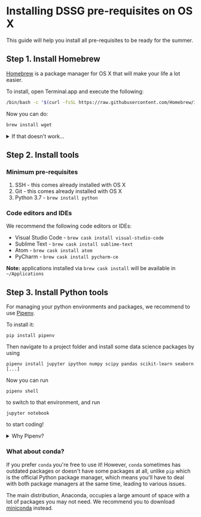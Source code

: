 # Installing DSSG pre-requisites on OS X

This guide will help you install all pre-requisites to be ready for the summer.

## Step 1. Install Homebrew

[Homebrew](http://brew.sh/) is a package manager for OS X that will make your life a lot easier.

To install, open Terminal.app and execute the following:

```bash
/bin/bash -c "$(curl -fsSL https://raw.githubusercontent.com/Homebrew/install/master/install.sh)"
```

Now you can do:

```bash
brew install wget
```

<details>
<summary>If that doesn't work...</summary>

If that doesn't work, check that you have `/usr/local/bin` and `/usr/local/sbin` in your `PATH`
by typing:

```bash
echo $PATH
```

The results should look something like:

```bash
/usr/local/bin:/usr/bin:/bin:/usr/sbin:/sbin
```

If `/usr/local/bin` is not in there, you can add it to your `~/.profile` by typing

```bash
echo 'export PATH=/usr/local/bin:$PATH' >> ~/.profile
```

If still not working. [Ask for help](https://github.com/dssg/hitchhikers-guide/blob/master/curriculum/0_before_you_start/prerequisites/README.md#asking-for-help).

</details>

## Step 2. Install tools

### Minimum pre-requisites

1. SSH - this comes already installed with OS X
2. Git - this comes already installed with OS X
3. Python 3.7 - `brew install python`

### Code editors and IDEs

We recommend the following code editors or IDEs:

* Visual Studio Code - `brew cask install visual-studio-code`
* Sublime Text - `brew cask install sublime-text`
* Atom - `brew cask install atom`
* PyCharm - `brew cask install pycharm-ce`

**Note:** applications installed via `brew cask install` will be available in `~/Applications`

## Step 3. Install Python tools

For managing your python environments and packages, we recommend to use [Pipenv][pipenv].

To install it:

    pip install pipenv

Then navigate to a project folder and install some data science packages by using

    pipenv install jupyter ipython numpy scipy pandas scikit-learn seaborn [...]

Now you can run

    pipenv shell

to switch to that environment, and run

    jupyter notebook

to start coding!

<details>
<summary>Why Pipenv?</summary>

Pipenv is a tool that aims to bring the best of all packaging worlds (bundler, composer, npm, cargo, yarn, etc.) to the Python world.

It automatically creates and manages a virtualenv for your projects, as well as adds/removes packages from your Pipfile as you install/uninstall packages. It also generates the ever-important `Pipfile.lock`, which is used to produce deterministic builds.

The problems that Pipenv seeks to solve are multi-faceted:

* You no longer need to use `pip` and `virtualenv` separately. They work together.
* Managing a `requirements.txt` file can be problematic, so Pipenv uses `Pipfile` and `Pipfile.lock` to separate abstract dependency declarations from the last tested combination.
* Hashes are used everywhere, always. Security. Automatically expose security vulnerabilities.
* Strongly encourage the use of the latest versions of dependencies to minimize security risks arising from outdated components.
* Give you insight into your dependency graph (e.g. `$ pipenv graph`).
* Streamline development workflow by loading `.env` files.

</details>

### What about conda?

If you prefer `conda` you're free to use it! However, `conda` sometimes has outdated packages or doesn't have some packages at all, unlike `pip` which is the official Python package manager, which means you'll have to deal with both package managers at the same time, leading to various issues.

The main distribution, Anaconda, occupies a large amount of space with a lot of packages you may not need. We recommend you to download [miniconda](https://docs.conda.io/en/latest/miniconda.html) instead.


[pipenv]: https://pipenv.pypa.io/en/latest/